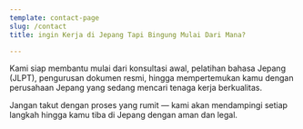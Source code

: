 ```yaml
---
template: contact-page
slug: /contact
title: ingin Kerja di Jepang Tapi Bingung Mulai Dari Mana?

---
```

Kami siap membantu mulai dari konsultasi awal, pelatihan bahasa Jepang (JLPT), pengurusan dokumen resmi, hingga mempertemukan kamu dengan perusahaan Jepang yang sedang mencari tenaga kerja berkualitas.

Jangan takut dengan proses yang rumit — kami akan mendampingi setiap langkah hingga kamu tiba di Jepang dengan aman dan legal.


